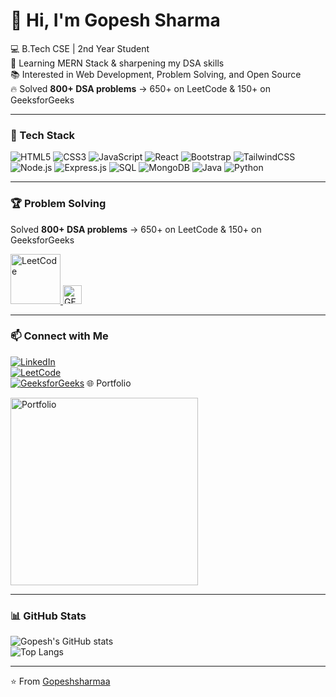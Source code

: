 # 👋 Hi, I'm Gopesh Sharma  

💻 B.Tech CSE | 2nd Year Student  
🚀 Learning MERN Stack & sharpening my DSA skills  
📚 Interested in Web Development, Problem Solving, and Open Source  
🔥 Solved **800+ DSA problems** → 650+ on LeetCode & 150+ on GeeksforGeeks  

---

### 🔧 Tech Stack
![HTML5](https://img.shields.io/badge/HTML5-E34F26?style=for-the-badge&logo=html5&logoColor=white)
![CSS3](https://img.shields.io/badge/CSS3-1572B6?style=for-the-badge&logo=css3&logoColor=white)
![JavaScript](https://img.shields.io/badge/JavaScript-323330?style=for-the-badge&logo=javascript&logoColor=F7DF1E)
![React](https://img.shields.io/badge/React-20232A?style=for-the-badge&logo=react&logoColor=61DAFB)
![Bootstrap](https://img.shields.io/badge/Bootstrap-563D7C?style=for-the-badge&logo=bootstrap&logoColor=white)
![TailwindCSS](https://img.shields.io/badge/Tailwind_CSS-38B2AC?style=for-the-badge&logo=tailwind-css&logoColor=white)
![Node.js](https://img.shields.io/badge/Node.js-339933?style=for-the-badge&logo=nodedotjs&logoColor=white)
![Express.js](https://img.shields.io/badge/Express.js-000000?style=for-the-badge&logo=express&logoColor=white)
![SQL](https://img.shields.io/badge/SQL-003B57?style=for-the-badge&logo=database&logoColor=white)
![MongoDB](https://img.shields.io/badge/MongoDB-4EA94B?style=for-the-badge&logo=mongodb&logoColor=white)
![Java](https://img.shields.io/badge/Java-ED8B00?style=for-the-badge&logo=openjdk&logoColor=white)
![Python](https://img.shields.io/badge/Python-3776AB?style=for-the-badge&logo=python&logoColor=white)


---
### 🏆 Problem Solving
<p>
  Solved <b>800+ DSA problems</b> → 650+ on LeetCode & 150+ on GeeksforGeeks
</p>
<p>
  <a href="https://leetcode.com/Gopeshsharmaa">
    <img src="https://upload.wikimedia.org/wikipedia/commons/1/19/LeetCode_logo_black.png" alt="LeetCode" width="80"/>
  </a>
  <a href="https://auth.geeksforgeeks.org/user/gopeshk2ljr">
    <img src="https://img.shields.io/badge/GeeksforGeeks-0F9D58?style=for-the-badge&logo=geeksforgeeks&logoColor=white" alt="GFG" height="30"/>
  </a>
</p>



---


### 📫 Connect with Me
[![LinkedIn](https://img.shields.io/badge/LinkedIn-0077B5?style=for-the-badge&logo=linkedin&logoColor=white)](https://linkedin.com/in/yourprofile)  
[![LeetCode](https://img.shields.io/badge/LeetCode-FFA116?style=for-the-badge&logo=leetcode&logoColor=black)](https://leetcode.com/yourusername)  
[![GeeksforGeeks](https://img.shields.io/badge/GeeksforGeeks-0F9D58?style=for-the-badge&logo=geeksforgeeks&logoColor=white)](https://auth.geeksforgeeks.org/user/yourusername) 
 🌐 Portfolio
<p>
  <a href="https://gopeshsharmaa.github.io/Single-page-portfolio-website/">
    <img src="https://raw.githubusercontent.com/Gopeshsharmaa/Gopeshsharmaa/main/images/portfolio.png" alt="Portfolio" width="300"/>
  </a>
</p>



---

### 📊 GitHub Stats
![Gopesh's GitHub stats](https://github-readme-stats.vercel.app/api?username=Gopeshsharmaa&show_icons=true&theme=radical)  
![Top Langs](https://github-readme-stats.vercel.app/api/top-langs/?username=Gopeshsharmaa&layout=compact&theme=radical)

---
⭐️ From [Gopeshsharmaa](https://github.com/Gopeshsharmaa)

